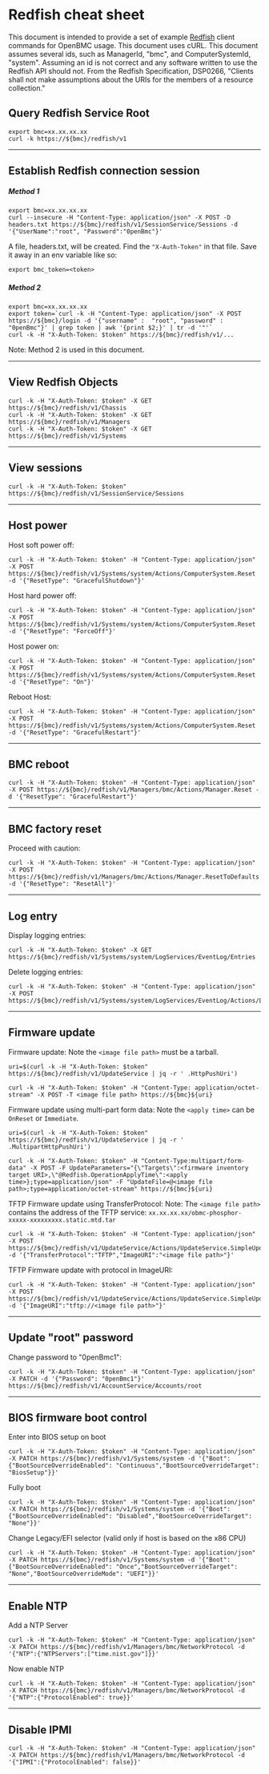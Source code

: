 # Redfish cheat sheet

This document is intended to provide a set of example [Redfish][1] client
commands for OpenBMC usage. This document uses cURL. This document assumes
several ids, such as ManagerId, "bmc", and ComputerSystemId, "system". Assuming
an id is not correct and any software written to use the Redfish API should not.
From the Redfish Specification, DSP0266, "Clients shall not make assumptions
about the URIs for the members of a resource collection."

## Query Redfish Service Root

```
export bmc=xx.xx.xx.xx
curl -k https://${bmc}/redfish/v1
```

---

## Establish Redfish connection session

##### Method 1

```
export bmc=xx.xx.xx.xx
curl --insecure -H "Content-Type: application/json" -X POST -D headers.txt https://${bmc}/redfish/v1/SessionService/Sessions -d    '{"UserName":"root", "Password":"0penBmc"}'
```

A file, headers.txt, will be created. Find the `"X-Auth-Token"` in that file.
Save it away in an env variable like so:

```
export bmc_token=<token>
```

##### Method 2

```
export bmc=xx.xx.xx.xx
export token=`curl -k -H "Content-Type: application/json" -X POST https://${bmc}/login -d '{"username" :  "root", "password" :  "0penBmc"}' | grep token | awk '{print $2;}' | tr -d '"'`
curl -k -H "X-Auth-Token: $token" https://${bmc}/redfish/v1/...
```

Note: Method 2 is used in this document.

---

## View Redfish Objects

```
curl -k -H "X-Auth-Token: $token" -X GET https://${bmc}/redfish/v1/Chassis
curl -k -H "X-Auth-Token: $token" -X GET https://${bmc}/redfish/v1/Managers
curl -k -H "X-Auth-Token: $token" -X GET https://${bmc}/redfish/v1/Systems
```

---

## View sessions

```
curl -k -H "X-Auth-Token: $token" https://${bmc}/redfish/v1/SessionService/Sessions
```

---

## Host power

Host soft power off:

```
curl -k -H "X-Auth-Token: $token" -H "Content-Type: application/json" -X POST https://${bmc}/redfish/v1/Systems/system/Actions/ComputerSystem.Reset -d '{"ResetType": "GracefulShutdown"}'
```

Host hard power off:

```
curl -k -H "X-Auth-Token: $token" -H "Content-Type: application/json" -X POST https://${bmc}/redfish/v1/Systems/system/Actions/ComputerSystem.Reset -d '{"ResetType": "ForceOff"}'
```

Host power on:

```
curl -k -H "X-Auth-Token: $token" -H "Content-Type: application/json" -X POST https://${bmc}/redfish/v1/Systems/system/Actions/ComputerSystem.Reset -d '{"ResetType": "On"}'
```

Reboot Host:

```
curl -k -H "X-Auth-Token: $token" -H "Content-Type: application/json" -X POST https://${bmc}/redfish/v1/Systems/system/Actions/ComputerSystem.Reset -d '{"ResetType": "GracefulRestart"}'
```

---

## BMC reboot

```
curl -k -H "X-Auth-Token: $token" -H "Content-Type: application/json" -X POST https://${bmc}/redfish/v1/Managers/bmc/Actions/Manager.Reset -d '{"ResetType": "GracefulRestart"}'
```

---

## BMC factory reset

Proceed with caution:

```
curl -k -H "X-Auth-Token: $token" -H "Content-Type: application/json" -X POST https://${bmc}/redfish/v1/Managers/bmc/Actions/Manager.ResetToDefaults -d '{"ResetType": "ResetAll"}'
```

---

## Log entry

Display logging entries:

```
curl -k -H "X-Auth-Token: $token" -X GET https://${bmc}/redfish/v1/Systems/system/LogServices/EventLog/Entries
```

Delete logging entries:

```
curl -k -H "X-Auth-Token: $token" -H "Content-Type: application/json" -X POST https://${bmc}/redfish/v1/Systems/system/LogServices/EventLog/Actions/LogService.Reset
```

---

## Firmware update

Firmware update: Note the `<image file path>` must be a tarball.

```
uri=$(curl -k -H "X-Auth-Token: $token" https://${bmc}/redfish/v1/UpdateService | jq -r ' .HttpPushUri')

curl -k -H "X-Auth-Token: $token" -H "Content-Type: application/octet-stream" -X POST -T <image file path> https://${bmc}${uri}
```

Firmware update using multi-part form data: Note the `<apply time>` can be
`OnReset` or `Immediate`.

```
uri=$(curl -k -H "X-Auth-Token: $token" https://${bmc}/redfish/v1/UpdateService | jq -r ' .MultipartHttpPushUri')

curl -k -H "X-Auth-Token: $token" -H "Content-Type:multipart/form-data" -X POST -F UpdateParameters="{\"Targets\":<firmware inventory target URI>,\"@Redfish.OperationApplyTime\":<apply time>};type=application/json" -F "UpdateFile=@<image file path>;type=application/octet-stream" https://${bmc}${uri}
```

TFTP Firmware update using TransferProtocol: Note: The `<image file path>`
contains the address of the TFTP service:
`xx.xx.xx.xx/obmc-phosphor-xxxxx-xxxxxxxxx.static.mtd.tar`

```
curl -k -H "X-Auth-Token: $token" -H "Content-Type: application/json" -X POST https://${bmc}/redfish/v1/UpdateService/Actions/UpdateService.SimpleUpdate -d '{"TransferProtocol":"TFTP","ImageURI":"<image file path>"}'
```

TFTP Firmware update with protocol in ImageURI:

```
curl -k -H "X-Auth-Token: $token" -H "Content-Type: application/json" -X POST https://${bmc}/redfish/v1/UpdateService/Actions/UpdateService.SimpleUpdate -d '{"ImageURI":"tftp://<image file path>"}'
```

---

## Update "root" password

Change password to "0penBmc1":

```
curl -k -H "X-Auth-Token: $token" -H "Content-Type: application/json" -X PATCH -d '{"Password": "0penBmc1"}' https://${bmc}/redfish/v1/AccountService/Accounts/root
```

---

## BIOS firmware boot control

Enter into BIOS setup on boot

```
curl -k -H "X-Auth-Token: $token" -H "Content-Type: application/json" -X PATCH https://${bmc}/redfish/v1/Systems/system -d '{"Boot":{"BootSourceOverrideEnabled": "Continuous","BootSourceOverrideTarget": "BiosSetup"}}'
```

Fully boot

```
curl -k -H "X-Auth-Token: $token" -H "Content-Type: application/json" -X PATCH https://${bmc}/redfish/v1/Systems/system -d '{"Boot":{"BootSourceOverrideEnabled": "Disabled","BootSourceOverrideTarget": "None"}}'
```

Change Legacy/EFI selector (valid only if host is based on the x86 CPU)

```
curl -k -H "X-Auth-Token: $token" -H "Content-Type: application/json" -X PATCH https://${bmc}/redfish/v1/Systems/system -d '{"Boot":{"BootSourceOverrideEnabled": "Once","BootSourceOverrideTarget": "None","BootSourceOverrideMode": "UEFI"}}'
```

---

## Enable NTP

Add a NTP Server

```
curl -k -H "X-Auth-Token: $token" -H "Content-Type: application/json" -X PATCH https://${bmc}/redfish/v1/Managers/bmc/NetworkProtocol -d '{"NTP":{"NTPServers":["time.nist.gov"]}}'
```

Now enable NTP

```
curl -k -H "X-Auth-Token: $token" -H "Content-Type: application/json" -X PATCH https://${bmc}/redfish/v1/Managers/bmc/NetworkProtocol -d '{"NTP":{"ProtocolEnabled": true}}'
```

---

## Disable IPMI

```
curl -k -H "X-Auth-Token: $token" -H "Content-Type: application/json" -X PATCH https://${bmc}/redfish/v1/Managers/bmc/NetworkProtocol -d '{"IPMI":{"ProtocolEnabled": false}}'
```

[1]: https://www.dmtf.org/standards/redfish
